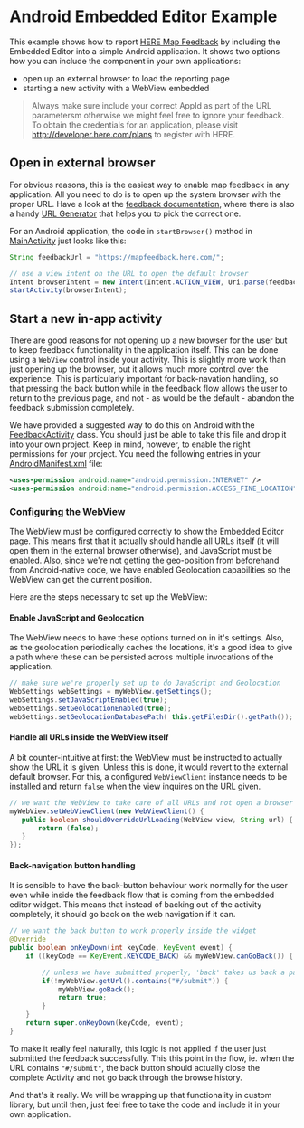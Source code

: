# Android Embedded Editor Example

This example shows how to report [HERE Map Feedback](http://mapcreator.here.com/mapfeedback/doc/) by including the Embedded Editor into a simple Android application.
It shows two options how you can include the component in your own applications:

- open up an external browser to load the reporting page
- starting a new activity with a WebView embedded

> Always make sure include your correct AppId as part of the URL parametersm otherwise
> we might feel free to ignore your feedback. To obtain the credentials for an application,
> please visit http://developer.here.com/plans to register with HERE.

## Open in external browser

For obvious reasons, this is the easiest way to enable map feedback in any application. All you need to do is to
open up the system browser with the proper URL. Have a look at the  [feedback documentation](http://mapcreator.here.com/mapfeedback/doc/),
where there is also a handy [URL Generator](http://mapcreator.here.com/mapfeedback/doc/urlgen.html)
that helps you to pick the correct one.

For an Android application, the code in `startBrowser()` method in [MainActivity](../master/app/src/main/java/com/here/mapfeedback/examples/embeddededitorexample/MainActivity.java)
just looks like this:

``` java
String feedbackUrl = "https://mapfeedback.here.com/";

// use a view intent on the URL to open the default browser
Intent browserIntent = new Intent(Intent.ACTION_VIEW, Uri.parse(feedbackUrl));
startActivity(browserIntent);
```

## Start a new in-app activity

There are good reasons for not opening up a new browser for the user but to keep feedback
functionality in the application itself. This can be done using a `WebView` control inside your
activity. This is slightly more work than just opening up the browser, but it allows much
more control over the experience. This is particularly important for back-navation handling, so
that pressing the back button while in the feedback flow allows the user to return to the
previous page, and not - as would be the default - abandon the feedback submission completely.

We have provided a suggested way to do this on Android with the [FeedbackActivity](../master/app/src/main/java/com/here/mapfeedback/examples/embeddededitorexample/FeedbacActivity.java)
class. You should just be able to take this file and drop it into your own project. Keep in mind,
however, to enable the right permissions for your project. You need the following entries
in your [AndroidManifest.xml](../master/app/src/main/AndroidManifest.xml) file:

```xml
<uses-permission android:name="android.permission.INTERNET" />
<uses-permission android:name="android.permission.ACCESS_FINE_LOCATION" />
```

### Configuring the WebView

The WebView must be configured correctly to show the Embedded Editor page. This means first that it
actually should handle all URLs itself (it will open them in the external browser otherwise), and
JavaScript must be enabled. Also, since we're not getting the geo-position from beforehand from
Android-native code, we have enabled Geolocation capabilities so the WebView can get the current
position.

Here are the steps necessary to set up the WebView:

#### Enable JavaScript and Geolocation

The WebView needs to have these options turned on in it's settings. Also, as the geolocation
periodically caches the locations, it's a good idea to give a path where these can be persisted
across multiple invocations of the application.

```java
// make sure we're properly set up to do JavaScript and Geolocation
WebSettings webSettings = myWebView.getSettings();
webSettings.setJavaScriptEnabled(true);
webSettings.setGeolocationEnabled(true);
webSettings.setGeolocationDatabasePath( this.getFilesDir().getPath());
```

#### Handle all URLs inside the WebView itself

A bit counter-intuitive at first: the WebView must be instructed to actually show the URL it is
given. Unless this is done, it would revert to the external default browser. For this, a configured
`WebViewClient` instance needs to be installed and return `false` when the view inquires on the
URL given.

```java
// we want the WebView to take care of all URLs and not open a browser
myWebView.setWebViewClient(new WebViewClient() {
   public boolean shouldOverrideUrlLoading(WebView view, String url) {
       return (false);
   }
});
```

#### Back-navigation button handling

It is sensible to have the back-button behaviour work normally for the user even while inside the
feedback flow that is coming from the embedded editor widget. This means that instead of backing
out of the activity completely, it should go back on the web navigation if it can.

```java
// we want the back button to work properly inside the widget
@Override
public boolean onKeyDown(int keyCode, KeyEvent event) {
    if ((keyCode == KeyEvent.KEYCODE_BACK) && myWebView.canGoBack()) {

        // unless we have submitted properly, 'back' takes us back a page in the WebView
        if(!myWebView.getUrl().contains("#/submit")) {
            myWebView.goBack();
            return true;
        }
    }
    return super.onKeyDown(keyCode, event);
}
```

To make it really feel naturally, this logic is not applied if the user just submitted the feedback
successfully. This this point in the flow, ie. when the URL contains `"#/submit"`, the back button
should actually close the complete Activity and not go back through the browse history.

And that's it really. We will be wrapping up that functionality in custom library, but until then,
just feel free to take the code and include it in your own application.